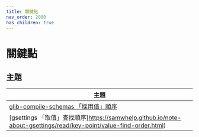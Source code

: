 ```yaml
---
title: 關鍵點
nav_order: 2000
has_children: true
---
```



# 關鍵點


## 主題

| 主題 |
| --- |
| [glib-compile-schemas 「採用值」順序](https://samwhelp.github.io/note-about-gsettings/read/key-point/value-compile-apply-order.html) |
| [gsettings 「取值」查找順序]https://samwhelp.github.io/note-about-gsettings/read/key-point/value-find-order.html)



